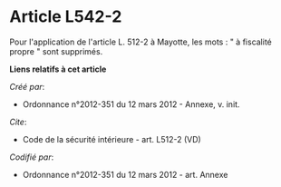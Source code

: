 # Article L542-2

Pour l'application de l'article L. 512-2 à Mayotte, les mots : " à fiscalité propre " sont supprimés.

**Liens relatifs à cet article**

_Créé par_:

  - Ordonnance n°2012-351 du 12 mars 2012 -  Annexe, v. init.

_Cite_:

  - Code de la sécurité intérieure - art. L512-2 (VD)

_Codifié par_:

  - Ordonnance n°2012-351 du 12 mars 2012 - art. Annexe
